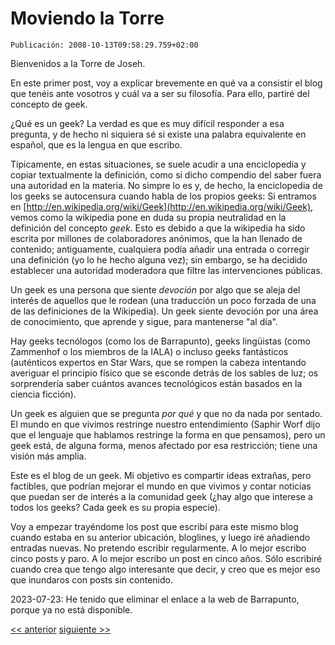# Moviendo la Torre

`Publicación: 2008-10-13T09:58:29.759+02:00`

Bienvenidos a la Torre de Joseh.

En este primer post, voy a explicar brevemente en qué va a consistir el blog que tenéis ante vosotros y cuál va a ser su filosofía. Para ello, partiré del concepto de geek.

¿Qué es un geek? La verdad es que es muy difícil responder a esa pregunta, y de hecho ni siquiera sé si existe una palabra equivalente en español, que es la lengua en que escribo.

Típicamente, en estas situaciones, se suele acudir a una enciclopedia y copiar textualmente la definición, como si dicho compendio del saber fuera una autoridad en la materia. No simpre lo es y, de hecho, la enciclopedia de los geeks se autocensura cuando habla de los propios geeks: Si entramos en [http://en.wikipedia.org/wiki/Geek](http://en.wikipedia.org/wiki/Geek), vemos como la wikipedia pone en duda su propia neutralidad en la definición del concepto *geek*. Esto es debido a que la wikipedia ha sido escrita por millones de colaboradores anónimos, que la han llenado de contenido; antiguamente, cualquiera podía añadir una entrada o corregir una definición (yo lo he hecho alguna vez); sin embargo, se ha decidido establecer una autoridad moderadora que filtre las intervenciones públicas.

Un geek es una persona que siente *devoción* por algo que se aleja del interés de aquellos que le rodean (una traducción un poco forzada de una de las definiciones de la Wikipedia). Un geek siente devoción por una área de conocimiento, que aprende y sigue, para mantenerse "al día".

Hay geeks tecnólogos (como los de Barrapunto), geeks lingüistas (como Zammenhof o los miembros de la IALA) o incluso geeks fantásticos (auténticos expertos en Star Wars, que se rompen la cabeza intentando averiguar el principio físico que se esconde detrás de los sables de luz; os sorprendería saber cuántos avances tecnológicos están basados en la ciencia ficción).

Un geek es alguien que se pregunta *por qué* y que no da nada por sentado. El mundo en que vivimos restringe nuestro entendimiento (Saphir Worf dijo que el lenguaje que hablamos restringe la forma en que pensamos), pero un geek está, de alguna forma, menos afectado por esa restricción; tiene una visión más amplia.

Este es el blog de un geek. Mi objetivo es compartir ideas extrañas, pero factibles, que podrían mejorar el mundo en que vivimos y contar noticias que puedan ser de interés a la comunidad geek (¿hay algo que interese a todos los geeks? Cada geek es su propia especie).

Voy a empezar trayéndome los post que escribí para este mismo blog cuando estaba en su anterior ubicación, bloglines, y luego iré añadiendo entradas nuevas. No pretendo escribir regularmente. A lo mejor escribo cinco posts y paro. A lo mejor escribo un post en cinco años. Sólo escribiré cuando crea que tengo algo interesante que decir, y creo que es mejor eso que inundaros con posts sin contenido.

2023-07-23: He tenido que eliminar el enlace a la web de Barrapunto, porque ya no está disponible.

[<< anterior](../1/11.La_vigencia_de_una_constituciohn_rechazada.md) [siguiente >>](02.Consultas_retohricas_en_la_Uniohn_Europea.md)
